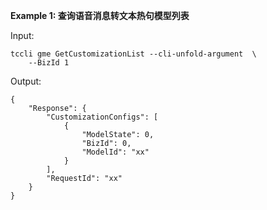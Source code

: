 **Example 1: 查询语音消息转文本热句模型列表**



Input: 

```
tccli gme GetCustomizationList --cli-unfold-argument  \
    --BizId 1
```

Output: 
```
{
    "Response": {
        "CustomizationConfigs": [
            {
                "ModelState": 0,
                "BizId": 0,
                "ModelId": "xx"
            }
        ],
        "RequestId": "xx"
    }
}
```

